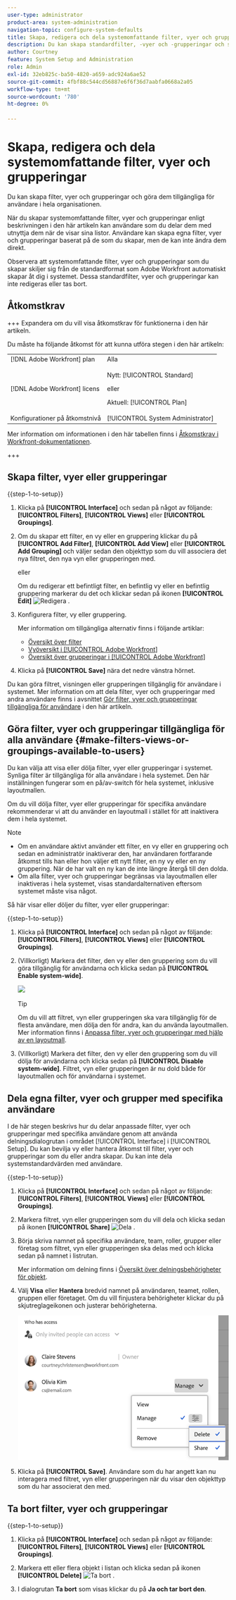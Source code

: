 ```yaml
---
user-type: administrator
product-area: system-administration
navigation-topic: configure-system-defaults
title: Skapa, redigera och dela systemomfattande filter, vyer och grupperingar
description: Du kan skapa standardfilter, -vyer och -grupperingar och sedan göra dem tillgängliga för användare i organisationen.
author: Courtney
feature: System Setup and Administration
role: Admin
exl-id: 32eb825c-ba50-4820-a659-adc924a6ae52
source-git-commit: 4fbf88c544cd56887e6f6f36d7aabfa0668a2a05
workflow-type: tm+mt
source-wordcount: '780'
ht-degree: 0%

---
```


# Skapa, redigera och dela systemomfattande filter, vyer och grupperingar

<!-- Audited: 5/2025 -->

<!--
<p data-mc-conditions="QuicksilverOrClassic.Draft mode">***DON'T DELETE, DRAFT OR HIDE THIS ARTICLE. IT IS LINKED TO THE PRODUCT, THROUGH THE CONTEXT SENSITIVE HELP LINKS. **</p>
-->

Du kan skapa filter, vyer och grupperingar och göra dem tillgängliga för användare i hela organisationen.

När du skapar systemomfattande filter, vyer och grupperingar enligt beskrivningen i den här artikeln kan användare som du delar dem med utnyttja dem när de visar sina listor. Användare kan skapa egna filter, vyer och grupperingar baserat på de som du skapar, men de kan inte ändra dem direkt.

Observera att systemomfattande filter, vyer och grupperingar som du skapar skiljer sig från de standardformat som Adobe Workfront automatiskt skapar åt dig i systemet. Dessa standardfilter, vyer och grupperingar kan inte redigeras eller tas bort.

## Åtkomstkrav

+++ Expandera om du vill visa åtkomstkrav för funktionerna i den här artikeln.

Du måste ha följande åtkomst för att kunna utföra stegen i den här artikeln:

<table style="table-layout:auto"> 
 <col> 
 <col> 
 <tbody> 
  <tr> 
   <td role="rowheader">[!DNL Adobe Workfront] plan</td> 
   <td>Alla</td> 
  </tr> 
  <tr> 
   <td role="rowheader">[!DNL Adobe Workfront] licens</td> 
   <td><p>Nytt: [!UICONTROL Standard]</p>
   eller
   <p>Aktuell: [!UICONTROL Plan]</p>
   </td> 
  </tr>
  <tr> 
  <tr> 
   <td role="rowheader">Konfigurationer på åtkomstnivå</td> 
   <td>[!UICONTROL System Administrator]</td>
  </tr> 
 </tbody> 
</table>

Mer information om informationen i den här tabellen finns i [Åtkomstkrav i Workfront-dokumentationen](/help/quicksilver/administration-and-setup/add-users/access-levels-and-object-permissions/access-level-requirements-in-documentation.md).

+++

## Skapa filter, vyer eller grupperingar

{{step-1-to-setup}}


1. Klicka på **[!UICONTROL Interface]** och sedan på något av följande: **[!UICONTROL Filters]**, **[!UICONTROL Views]** eller **[!UICONTROL Groupings]**.

1. Om du skapar ett filter, en vy eller en gruppering klickar du på **[!UICONTROL Add Filter]**, **[!UICONTROL Add View]** eller **[!UICONTROL Add Grouping]** och väljer sedan den objekttyp som du vill associera det nya filtret, den nya vyn eller grupperingen med.

   eller

   Om du redigerar ett befintligt filter, en befintlig vy eller en befintlig gruppering markerar du det och klickar sedan på ikonen **[!UICONTROL Edit]** ![Redigera ](assets/edit-icon.png) .

1. Konfigurera filter, vy eller gruppering.

   Mer information om tillgängliga alternativ finns i följande artiklar:

   * [Översikt över filter](../../../reports-and-dashboards/reports/reporting-elements/filters-overview.md)
   * [Vyöversikt i [!UICONTROL Adobe Workfront]](../../../reports-and-dashboards/reports/reporting-elements/views-overview.md)
   * [Översikt över grupperingar i [!UICONTROL Adobe Workfront]](../../../reports-and-dashboards/reports/reporting-elements/groupings-overview.md)

1. Klicka på **[!UICONTROL Save]** nära det nedre vänstra hörnet.

Du kan göra filtret, visningen eller grupperingen tillgänglig för användare i systemet. Mer information om att dela filter, vyer och grupperingar med andra användare finns i avsnittet [Gör filter, vyer och grupperingar tillgängliga för användare](#make-filters-views-or-groupings-available-to-users) i den här artikeln.


## Göra filter, vyer och grupperingar tillgängliga för alla användare {#make-filters-views-or-groupings-available-to-users}

Du kan välja att visa eller dölja filter, vyer eller grupperingar i systemet. Synliga filter är tillgängliga för alla användare i hela systemet. Den här inställningen fungerar som en på/av-switch för hela systemet, inklusive layoutmallen.

Om du vill dölja filter, vyer eller grupperingar för specifika användare rekommenderar vi att du använder en layoutmall i stället för att inaktivera dem i hela systemet.

>[!NOTE]
>
>* Om en användare aktivt använder ett filter, en vy eller en gruppering och sedan en administratör inaktiverar den, har användaren fortfarande åtkomst tills han eller hon väljer ett nytt filter, en ny vy eller en ny gruppering. När de har valt en ny kan de inte längre återgå till den dolda.
>* Om alla filter, vyer och grupperingar begränsas via layoutmallen eller inaktiveras i hela systemet, visas standardalternativen eftersom systemet måste visa något.

Så här visar eller döljer du filter, vyer eller grupperingar:

{{step-1-to-setup}}

1. Klicka på **[!UICONTROL Interface]** och sedan på något av följande: **[!UICONTROL Filters]**, **[!UICONTROL Views]** eller **[!UICONTROL Groupings]**.

1. (Villkorligt) Markera det filter, den vy eller den gruppering som du vill göra tillgänglig för användarna och klicka sedan på **[!UICONTROL Enable system-wide]**.

   ![](assets/enable-system-wide-fvg.png)

   >[!TIP]
   >
   >Om du vill att filtret, vyn eller grupperingen ska vara tillgänglig för de flesta användare, men dölja den för andra, kan du använda layoutmallen. Mer information finns i [Anpassa filter, vyer och grupperingar med hjälp av en layoutmall](/help/quicksilver/administration-and-setup/customize-workfront/use-layout-templates/customize-fvg-list-controls-layout-template.md).

1. (Villkorligt) Markera det filter, den vy eller den gruppering som du vill dölja för användarna och klicka sedan på **[!UICONTROL Disable system-wide]**. Filtret, vyn eller grupperingen är nu dold både för layoutmallen och för användarna i systemet.


## Dela egna filter, vyer och grupper med specifika användare

I de här stegen beskrivs hur du delar anpassade filter, vyer och grupperingar med specifika användare genom att använda delningsdialogrutan i området [!UICONTROL Interface] i [!UICONTROL Setup]. Du kan bevilja vy eller hantera åtkomst till filter, vyer och grupperingar som du eller andra skapar. Du kan inte dela systemstandardvärden med användare.


{{step-1-to-setup}}

1. Klicka på **[!UICONTROL Interface]** och sedan på något av följande: **[!UICONTROL Filters]**, **[!UICONTROL Views]** eller **[!UICONTROL Groupings]**.

1. Markera filtret, vyn eller grupperingen som du vill dela och klicka sedan på ikonen **[!UICONTROL Share]** ![Dela ](assets/share-icon.png) .
1. Börja skriva namnet på specifika användare, team, roller, grupper eller företag som filtret, vyn eller grupperingen ska delas med och klicka sedan på namnet i listrutan.

   Mer information om delning finns i [Översikt över delningsbehörigheter för objekt](../../../workfront-basics/grant-and-request-access-to-objects/sharing-permissions-on-objects-overview.md).

1. Välj **Visa** eller **Hantera** bredvid namnet på användaren, teamet, rollen, gruppen eller företaget. Om du vill finjustera behörigheter klickar du på skjutreglageikonen och justerar behörigheterna.

   ![finjustera behörigheter](assets/fine-tune-permissions.png)

1. Klicka på **[!UICONTROL Save]**. Användare som du har angett kan nu interagera med filtret, vyn eller grupperingen när du visar den objekttyp som du har associerat den med.


## Ta bort filter, vyer och grupperingar

{{step-1-to-setup}}

1. Klicka på **[!UICONTROL Interface]** och sedan på något av följande: **[!UICONTROL Filters]**, **[!UICONTROL Views]** eller **[!UICONTROL Groupings]**.

1. Markera ett eller flera objekt i listan och klicka sedan på ikonen **[!UICONTROL Delete]** ![Ta bort](assets/delete.png) .

1. I dialogrutan **Ta bort** som visas klickar du på **Ja och tar bort den**.
